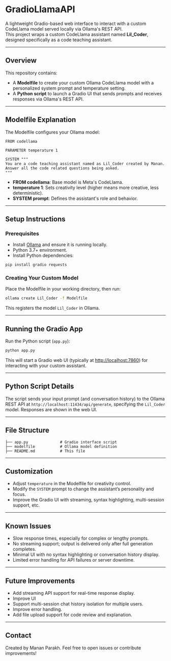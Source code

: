 # GradioLlamaAPI

A lightweight Gradio-based web interface to interact with a custom CodeLlama model served locally via Ollama's REST API.  
This project wraps a custom CodeLlama assistant named **Lil_Coder**, designed specifically as a code teaching assistant.

---

## Overview

This repository contains:

- A **Modelfile** to create your custom Ollama CodeLlama model with a personalized system prompt and temperature setting.  
- A **Python script** to launch a Gradio UI that sends prompts and receives responses via Ollama's REST API.

---

## Modelfile Explanation

The Modelfile configures your Ollama model:

```modelfile
FROM codellama

PARAMETER temperature 1

SYSTEM """
You are a code teaching assistant named as Lil_Coder created by Manan.
Answer all the code related questions being asked.
"""
````

* **FROM codellama**: Base model is Meta's CodeLlama.
* **temperature 1**: Sets creativity level (higher means more creative, less deterministic).
* **SYSTEM prompt**: Defines the assistant's role and behavior.

---

## Setup Instructions

### Prerequisites

* Install [Ollama](https://github.com/ollama/ollama) and ensure it is running locally.
* Python 3.7+ environment.
* Install Python dependencies:

```bash
pip install gradio requests
```

### Creating Your Custom Model

Place the Modelfile in your working directory, then run:

```bash
ollama create Lil_Coder -f Modelfile
```

This registers the model `Lil_Coder` in Ollama.

---

## Running the Gradio App

Run the Python script (`app.py`):

```bash
python app.py
```

This will start a Gradio web UI (typically at [http://localhost:7860](http://localhost:7860)) for interacting with your custom assistant.

---

## Python Script Details

The script sends your input prompt (and conversation history) to the Ollama REST API at `http://localhost:11434/api/generate`, specifying the `Lil_Coder` model. Responses are shown in the web UI.

---

## File Structure

```
├── app.py              # Gradio interface script
├── modelfile           # Ollama model definition
├── README.md           # This file
```

---

## Customization

* Adjust `temperature` in the Modelfile for creativity control.
* Modify the `SYSTEM` prompt to change the assistant’s personality and focus.
* Improve the Gradio UI with streaming, syntax highlighting, multi-session support, etc.

---

## Known Issues

* Slow response times, especially for complex or lengthy prompts.
* No streaming support; output is delivered only after full generation completes.
* Minimal UI with no syntax highlighting or conversation history display.
* Limited error handling for API failures or server downtime.

---

## Future Improvements

* Add streaming API support for real-time response display.
* Improve UI
* Support multi-session chat history isolation for multiple users.
* Improve error handling.
* Add file upload support for code review and explanation.
  
---

## Contact

Created by Manan Parakh.
Feel free to open issues or contribute improvements!

```

